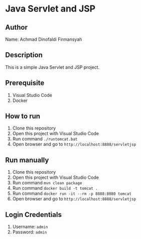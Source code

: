 # Java Servlet and JSP

## Author

Name: Achmad Dinofaldi Firmansyah

## Description

This is a simple Java Servlet and JSP project.

## Prerequisite

1. Visual Studio Code
2. Docker

## How to run

1. Clone this repository
2. Open this project with Visual Studio Code
3. Run command `./runtomcat.bat`
4. Open browser and go to `http://localhost:8888/servletjsp`

## Run manually

1. Clone this repository
2. Open this project with Visual Studio Code
3. Run command `mvn clean package`
4. Run command `docker build -t tomcat .`
5. Run command `docker run -it --rm -p 8888:8080 tomcat`
6. Open browser and go to `http://localhost:8888/servletjsp`

## Login Credentials

1. Username: `admin`
2. Password: `admin`